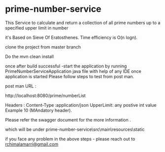 # prime-number-service

This  Service to calculate and return a collection of all prime numbers up to a specified upper limit in number

it's Based on Sieve Of Eratosthenes. Time efficiency is O(n logn).

clone the project from master branch

Do the mvn clean install 

once after build successful -start the application by running PrimeNumberServiceApplication java file with help of any IDE
once application is started Please follow  steps to test from post man.

post man URL :

http://localhost:8080/prime/numberList

Headers : 
Content-Type :application/json
UpperLimit: any postive int value Example 10 (MAndatory header).

Please refer the swagger document for the more information .

which will be under prime-number-service\src\main\resources\static

if you face any problem in the above steps - please reach out to rchimalamarri@gmail.com



